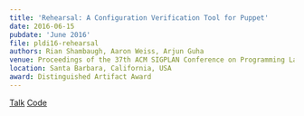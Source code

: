 ```yaml
---
title: 'Rehearsal: A Configuration Verification Tool for Puppet'
date: 2016-06-15
pubdate: 'June 2016'
file: pldi16-rehearsal
authors: Rian Shambaugh, Aaron Weiss, Arjun Guha
venue: Proceedings of the 37th ACM SIGPLAN Conference on Programming Language Design and Implementation (PLDI '16)
location: Santa Barbara, California, USA
award: Distinguished Artifact Award
---
```


[Talk](https://youtu.be/rpHWpmHfl-I)
[Code](https://github.com/plasma-umass/Rehearsal)
